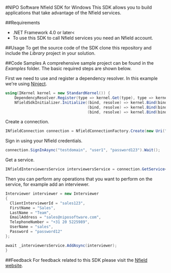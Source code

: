 #NIPO Software Nfield SDK for Windows
This SDK allows you to build applications that take advantage of the Nfield services.
    
##Requirements
- .NET Framework 4.0 or later<
- To use this SDK to call Nfield services you need an Nfield account.

##Usage
To get the source code of the SDK clone this repository and include the _Library_ project in your solution.

##Code Samples
A comprehensive sample project can be found in the _Examples_ folder.
The basic required steps are shown below.

First we need to use and register a dependency resolver. In this example we're using
[Ninject].
```c#
using(IKernel kernel = new StandardKernel()) {
    DependencyResolver.Register(type => kernel.Get(type), type => kernel.GetAll(type));
    NfieldSdkInitializer.Initialize((bind, resolve) => kernel.Bind(bind).To(resolve).InTransientScope(),
                                    (bind, resolve) => kernel.Bind(bind).To(resolve).InSingletonScope(),
                                    (bind, resolve) => kernel.Bind(bind).ToConstant(resolve));
```
Create a connection.
```c#
INfieldConnection connection = NfieldConnectionFactory.Create(new Uri("https://api.nfieldmr.com/v1/"));
```

Sign in using your Nfield credentials.
```c#
connection.SignInAsync("testdomain", "user1", "password123").Wait();
```

Get a service.
```c#
INfieldInterviewersService interviewersService = connection.GetService<INfieldInterviewersService>();
```

Then you can perform any operations that you want to perform on the service, for example add an interviewer.
```c#
Interviewer interviewer = new Interviewer
{
  ClientInterviewerId = "sales123",
  FirstName = "Sales",
  LastName = "Team",
  EmailAddress = "sales@niposoftware.com",
  TelephoneNumber = "+31 20 5225989",
  UserName = "sales",
  Password = "password12"
};

await _interviewersService.AddAsync(interviewer);
}
```

##Feedback
For feedback related to this SDK please visit the
[Nfield website].

[Ninject]: http://www.ninject.org/
[Nfield website]: http://www.nfieldmr.com/contact.aspx
